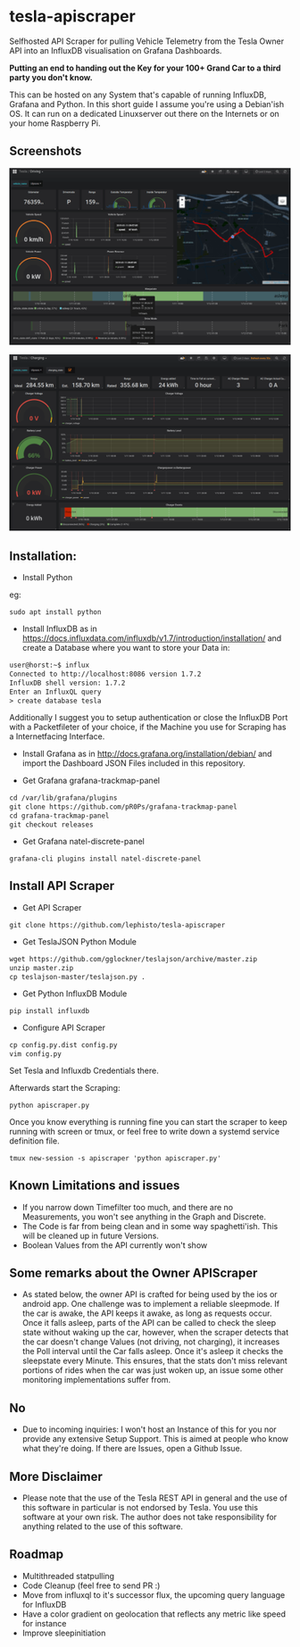 # tesla-apiscraper
Selfhosted API Scraper for pulling Vehicle Telemetry from the Tesla Owner API into an InfluxDB visualisation on Grafana Dashboards.

**Putting an end to __handing out the Key__ for your 100+ Grand Car to a third party you don't know.**

This can be hosted on any System that's capable of running InfluxDB, Grafana and Python. In this short guide I assume you're using a Debian'ish OS. It can run on a dedicated Linuxserver out there on the Internets or on your home Raspberry Pi.

## Screenshots

![Driving Dashboard](https://raw.githubusercontent.com/lephisto/tesla-apiscraper/master/screenshots/driving_dash.png)

![Charging Dashboard](https://raw.githubusercontent.com/lephisto/tesla-apiscraper/master/screenshots/charging_dash.png)

## Installation:

- Install Python

eg:
```
sudo apt install python
```

- Install InfluxDB as in https://docs.influxdata.com/influxdb/v1.7/introduction/installation/ and create a Database where you want to store your Data in:

```
user@horst:~$ influx
Connected to http://localhost:8086 version 1.7.2
InfluxDB shell version: 1.7.2
Enter an InfluxQL query
> create database tesla
```

Additionally I suggest you to setup authentication or close the InfluxDB Port with a Packetfileter of your choice, if the Machine you use for Scraping has a Internetfacing Interface.

- Install Grafana as in http://docs.grafana.org/installation/debian/ and import the Dashboard JSON Files included in this repository.

- Get Grafana grafana-trackmap-panel

```
cd /var/lib/grafana/plugins
git clone https://github.com/pR0Ps/grafana-trackmap-panel
cd grafana-trackmap-panel
git checkout releases
```

- Get Grafana natel-discrete-panel

```
grafana-cli plugins install natel-discrete-panel
```


## Install API Scraper

- Get API Scraper

```
git clone https://github.com/lephisto/tesla-apiscraper
```

- Get TeslaJSON Python Module

```
wget https://github.com/gglockner/teslajson/archive/master.zip
unzip master.zip
cp teslajson-master/teslajson.py .
```

- Get Python InfluxDB Module

```
pip install influxdb
```

- Configure API Scraper

```
cp config.py.dist config.py
vim config.py
```

Set Tesla and Influxdb Credentials there.

Afterwards start the Scraping:

```
python apiscraper.py
```

Once you know everything is running fine you can start the scraper to keep running with screen or tmux, or feel free to write down a systemd service definition file.

```
tmux new-session -s apiscraper 'python apiscraper.py'
```
## Known Limitations and issues

- If you narrow down Timefilter too much, and there are no Measurements, you won't see anything in the Graph and Discrete.
- The Code is far from being clean and in some way spaghetti'ish. This will be cleaned up in future Versions.
- Boolean Values from the API currently won't show

## Some remarks about the Owner APIScraper

- As stated below, the owner API is crafted for being used by the ios or android app. One challenge was to implement a reliable sleepmode. If the car is awake, the API keeps it awake, as long as requests occur. Once it falls asleep, parts of the API can be called to check the sleep state without waking up the car, however, when the scraper detects that the car doesn't change Values (not driving, not charging), it increases the Poll interval until the Car falls asleep. Once it's asleep it checks the sleepstate every Minute. This ensures, that the stats don't miss relevant portions of rides when the car was just woken up, an issue some other monitoring implementations suffer from.

## No

- Due to incoming inquiries: I won't host an Instance of this for you nor provide any extensive Setup Support. This is aimed at people who know what they're doing. If there are Issues, open a Github Issue.

## More Disclaimer

- Please note that the use of the Tesla REST API in general and the use of this software in particular is not endorsed by Tesla. You use this software at your own risk. The author does not take responsibility for anything related to the use of this software.

## Roadmap

- Multithreaded statpulling
- Code Cleanup (feel free to send PR :)
- Move from influxql to it's successor flux, the upcoming query language for InfluxDB
- Have a color gradient on geolocation that reflects any metric like speed for instance
- Improve sleepinitiation
